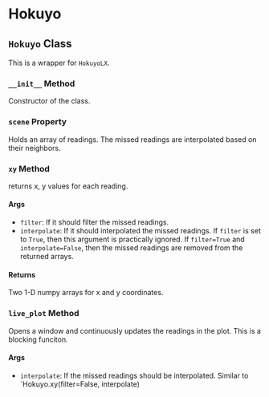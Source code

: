 # Hokuyo

## `Hokuyo` Class

This is a wrapper for `HokuyoLX`.

### `__init__` Method

Constructor of the class.

### `scene` Property

Holds an array of readings. The missed readings are interpolated based on their neighbors.

### `xy` Method

returns x, y values for each reading.

#### Args

- `filter`: If it should filter the missed readings.
- `interpolate`: If it should interpolated the missed readings. If `filter` is set to `True`, then this argument is practically ignored. If `filter=True` and `interpolate=False`, then the missed readings are removed from the returned arrays.

#### Returns

Two 1-D numpy arrays for x and y coordinates.

### `live_plot` Method

Opens a window and continuously updates the readings in the plot. This is a blocking funciton.

#### Args

- `interpolate`: If the missed readings should be interpolated. Similar to `Hokuyo.xy(filter=False, interpolate)